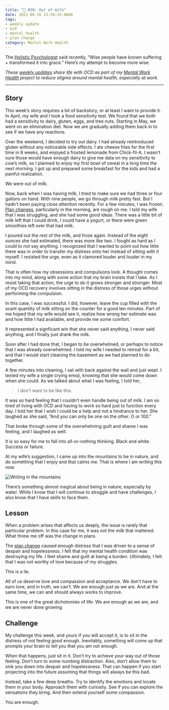 ```yaml
---
title: "🧠 #39: Out of milk"
date: 2021-06-16 13:59:15-0600
tags:
- weekly update
- ocd
- mental health
- plan change
category: Mental Work Health
---
```


The [Holistic Psychologist](https://theholisticpsychologist.com/) said recently, “Wise people have known suffering + transformed it into grace.” Here’s my attempt to become more wise.

_These [weekly updates](https://bennorris.com/tags/weekly-update/) share life with OCD as part of my [Mental Work Health](https://bennorris.com/mental-work-health) project to reduce stigma around mental health, especially at work._

***


## Story

This week’s story requires a bit of backstory, or at least I want to provide it. In April, my wife
and I took a food sensitivity test. We found that we both had a sensitivity to dairy, gluten, eggs, and tree nuts. Starting in May, we went on an elimination diet. Now we are gradually adding them back in to see if we have any reactions. 

Over the weekend, I decided to try out dairy. I had already reintroduced gluten without any noticeable side effects. I ate cheese fries for the first time in 8 weeks, and enjoyed a frosted lemonade from Chick-fil-A. I wasn't sure those would have enough dairy to give me data on my sensitivity to cow’s milk, so I planned to enjoy my first bowl of cereal in a long time the next morning. I got up and prepared some breakfast for the kids and had a painful realization.

We were out of milk.

Now, back when I was having milk, I tried to make sure we had three or four gallons on hand. With nine people, we go through milk pretty fast. But I hadn't been paying close attention recently. For a few minutes, I was frozen. [Plan changes](https://bennorris.com/2021/06/04/plan-changes), particularly in the morning, are rough on me. I
told my wife that I was struggling, and she had some good ideas. There was a little bit of milk left that I could drink, I could have a yogurt, or
there were green smoothies left over that had milk.

I poured out the rest of the milk, and froze again. Instead of the eight ounces she had estimated, there was more like two. I fought as hard as I could to not say anything. I recognized that I wanted to point out how little there was in order to transfer my distress onto her instead of sitting with it myself. I resisted the urge, even as it clamored louder and louder in my mind.

That is often how my obsessions and compulsions look. A thought comes into my mind, along with some action that my brain insists that I take. As I resist taking that action, the urge to do it grows stronger and stronger. Most of my OCD recovery involves sitting in the distress of those urges without performing the compulsion.

In this case, I was successful. I did, however, leave the cup filled with the scant quantity of milk sitting on the counter for a good ten minutes. Part of me hoped that my wife would see it, realize how wrong her estimate was and how little I had available, and provide me some comfort.

It represented a signficant win that she never said anything, I never said anything, and I finally just drank the milk.

Soon after I had done that, I began to be overwhelmed, or perhaps to notice that I was already overwhelmed. I told my wife I needed to retreat for a bit, and that I would start cleaning the basement as we had planned to do together.

A few minutes into cleaning, I sat with back against the wall and just wept. I texted my wife a single crying emoji, knowing that she would come down when she could. As we talked about what I
was feeling, I told her, 

> I don't want to be like this.

It was so hard feeling that I couldn’t even handle being out of milk. I am so tired of living with OCD and having to work so hard just to function every day. I told her that I wish I could be a help and not a hindrance to her. She laughed as she said, “And you can only be one on the other. O or 100.”

That broke through some of the overwhelming guilt and shame I was feeling, and I laughed as well.

It is so easy for me to fall into all-or-nothing thinking. Black and white. Success or failure.

At my wife’s suggestion, I came up into the mountains to be in nature, and do something that I enjoy and that calms me. That is where I am writing this now.

![Writing in the mountains](https://media.bennorris.com/images/mentalworkhealth/uploads/2021/b791273df3.jpg)

There’s something almost magical about being in nature, especially by water. While I know that I will continue to struggle and have challenges, I also know that I have skills to face them.


## Lesson

When a problem arises that affects us deeply, the issue is rarely that particular problem. In this case for me, it was not the milk that mattered. What threw me off was
the change in plans.

The [plan change](https://bennorris.com/tags/plan-change/) caused enough distress that I was driven to a sense of despair and hopelessness. I felt that my mental health condition was destroying my life. I feet shame and guilt at being a burden. Ultimately, I felt that I was not worthy of love because of my struggles.

This is a lie.

All of us deserve love and compassion and acceptance. We don’t have to earn love,
and in truth, we can’t. We are enough just as we are. And at the same time, we can and should always works to improve.

This is one of the great dichotomies of life. We are enough as we are, and we are never done growing


## Challenge

My challenge this week, and yours if you will accept it, is to sit in the distress of not feeling good enough. Inevitably, something will come up that prompts your brain to tell you that you am not enough.

When that happens, just sit in it. Don’t try to achieve your way out of those feeling. Don’t turn to some numbing distraction. Also, don’t allow them to sink you down into despair and hopelessness. That can happen if you start projecting into the future assuming that things will always be this bad.

Instead, take a few deep breaths. Try to identify the emotions and locate them in your body. Approach them with curiosity. See if you can explore the sensations they bring. And then extend yourself some compassion.

You are enough.

